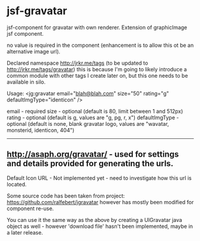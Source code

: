 jsf-gravatar
============

jsf-component for gravatar with own renderer.
Extension of graphicImage jsf component.

no value is required in the component (enhancement is to allow this ot be an alternative image url).

Declared namespace http://jrkr.me/tags (to be updated to http://jrkr.me/tags/gravatar) this is because I'm going to likely introduce a common module with other tags I create later on, but this one needs to be available in silo.

Usage:
  <jg:gravatar email="blah@blah.com" size="50" rating="g" defaultImgType="identicon" />
  
  email - required
  size - optional (default is 80, limit between 1 and 512px)
  rating - optional (default is g, values are "g, pg, r, x")
  defaultImgType - optional (default is none, blank gravatar logo, values are "wavatar, monsterid, identicon, 404")
  
  ---------
  http://asaph.org/gravatar/  - used for settings and details provided for generating the urls.
  ---------
  Default Icon URL - Not implemented yet - need to investigate how this url is located.
  
  
  Some source code has been taken from project: https://github.com/ralfebert/jgravatar however has mostly been modified for component re-use.
  
  You can use it the same way as the above by creating a UIGravatar java object as well - however 'download file' hasn't been implemented, maybe in a later release.
  
